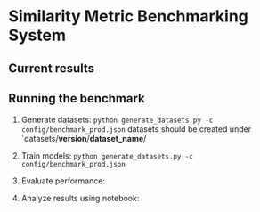 # Similarity Metric Benchmarking System

## Current results

## Running the benchmark

1. Generate datasets: `python generate_datasets.py -c config/benchmark_prod.json`
datasets should be created under `datasets/__version__/__dataset_name__/

2. Train models: `python generate_datasets.py -c config/benchmark_prod.json`

3. Evaluate performance:

4. Analyze results using notebook:

```